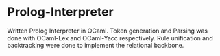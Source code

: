 # Prolog-Interpreter
Written Prolog Interpreter in OCaml. Token generation and Parsing was done with OCaml-Lex and OCaml-Yacc respectively. Rule unification and backtracking were done to implement the relational backbone. 
